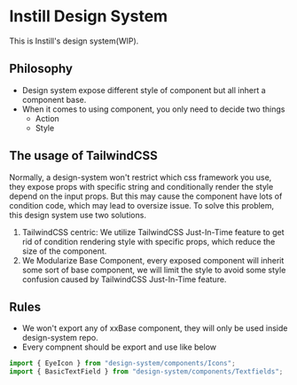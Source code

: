 # Instill Design System

This is Instill's design system(WIP).

## Philosophy

- Design system expose different style of component but all inhert a component base.
- When it comes to using component, you only need to decide two things
  - Action
  - Style

## The usage of TailwindCSS

Normally, a design-system won't restrict which css framework you use, they expose props with specific string and conditionally render the style depend on the input props. But this may cause the component have lots of condition code, which may lead to oversize issue. To solve this problem, this design system use two solutions.

1. TailwindCSS centric: We utilize TailwindCSS Just-In-Time feature to get rid of condition rendering style with specific props, which reduce the size of the component.
2. We Modularize Base Component, every exposed component will inherit some sort of base component, we will limit the style to avoid some style confusion caused by TailwindCSS Just-In-Time feature.

## Rules

- We won't export any of xxBase component, they will only be used inside design-system repo.
- Every compnent should be export and use like below

```js
import { EyeIcon } from "design-system/components/Icons";
import { BasicTextField } from "design-system/components/Textfields";
```
